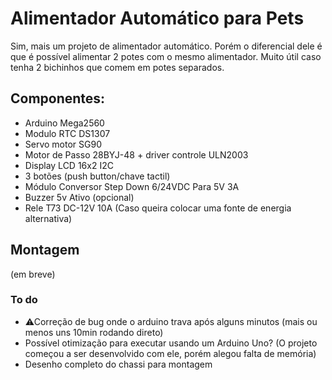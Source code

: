 # Alimentador Automático para Pets
Sim, mais um projeto de alimentador automático. Porém o diferencial dele é que é possível alimentar 2 potes com o mesmo alimentador. Muito útil caso tenha 2 bichinhos que comem em potes separados.

## Componentes:
* Arduino Mega2560
* Modulo RTC DS1307
* Servo motor SG90
* Motor de Passo 28BYJ-48 + driver controle ULN2003 
* Display LCD 16x2 I2C
* 3 botões (push button/chave tactil)
* Módulo Conversor Step Down 6/24VDC Para 5V 3A
* Buzzer 5v Ativo (opcional)
* Rele T73 DC-12V 10A (Caso queira colocar uma fonte de energia alternativa)

## Montagem
(em breve)

### To do
* ⚠Correção de bug onde o arduino trava após alguns minutos (mais ou menos uns 10min rodando direto)
* Possível otimização para executar usando um Arduino Uno? (O projeto começou a ser desenvolvido com ele, porém alegou falta de memória)
* Desenho completo do chassi para montagem
